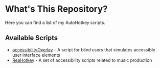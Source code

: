 # What's This Repository?
Here you can find a list of my AutoHotkey scripts.
## Available Scripts
* [accessibilityOverlay](https://github.com/MatejGolian/accessibilityOverlay) - A script for blind users that simulates accessible user interface elements
* [ReaHotkey](https://github.com/MatejGolian/ReaHotkey) - A set of accessibility scripts related to music production
